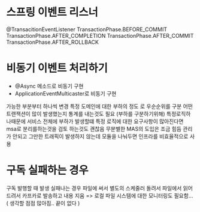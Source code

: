 # 스프링 이벤트 리스너

@TransacitionEventListener
TransactionPhase.BEFORE_COMMIT
TransactionPhase.AFTER_COMPLETION
TransactionPhase.AFTER_COMMIT
TransactionPhase.AFTER_ROLLBACK

# 비동기 이벤트 처리하기

- @Async 메소드로 비동기 구현
- ApplicationEventMulticaster로 비동기 구현

가능한 부분부터 하나씩 변경
특정 도메인에 대한 부하의 정도 로 우순순위를 구분
어떤 트랜잭션이 많이 발생했는지 통계를 내는것도 필요 (부하를 구분하기위해)
특정로직하나때문에 서비스 전체에 부하가 발생할떄 특정 로직에 대한 요구사항이 많아진다면 msa로 분리를하는것을 검토 하는것도 괜찮음
무분별한 MAS의 도입은 조금 힘듬 관리가 안되고 그만한 트래픽이 발생하지 않는데 모듈을 나눠두면 인프라를 비효율적으로 사용

# 구독 실패하는 경우

구독 발행할 때 발생 실패나는 경우 파일에 써서 별도의 스케줄러 돌려서 파일에서 읽어드려서 카프카로 발송하고 내용 지움
=> 로컬 파일 시스템에 대한 모니터링도 필요함... ( 생각할 점점 많아짐.. 끝이 없다 )